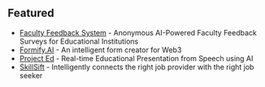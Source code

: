 ## Featured
- [Faculty Feedback System](https:///github.com/aqeelshamz/faculty-feedback) - Anonymous AI-Powered Faculty Feedback Surveys for Educational Institutions<br>
- [Formify.AI](https:///github.com/aqeelshamz/formify) - An intelligent form creator for Web3<br>
- [Project Ed](https:///github.com/aqeelshamz/project-ed) - Real-time Educational Presentation from Speech using AI<br>
- [SkillSift](https:///github.com/aqeelshamz/skillsift) - Intelligently connects the right job provider with the right job seeker
